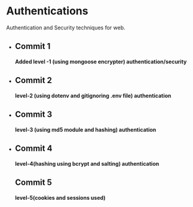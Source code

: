 # Authentications
Authentication and Security techniques for web.<br>
<ul>
<li>
  <h2>Commit 1</h2>
  <h4> Added level -1 (using mongoose encrypter) authentication/security</h4>
</li>
 <li>
<h2>Commit 2</h2> 
  <h4> level-2 (using dotenv and gitignoring .env file) authentication</h4>
  </li>
 <li>
<h2>Commit 3</h2> 
  <h4> level-3 (using md5 module and hashing) authentication</h4>
  </li>
  <li>
<h2>Commit 4</h2> 
  <h4> level-4(hashing using bcrypt and salting) authentication</h4>
  </li>
  <h2>Commit 5</h2> 
  <h4> level-5(cookies and sessions used) </h4>
  </li>
</ul>
